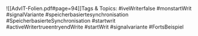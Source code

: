
![[AdvIT-Folien.pdf#page=94]]Tags & Topics:
   #iveWriterfalse
   #monstartWrit
   #signalVariante
   #speicherbasiertesynchronisation
   #SpeicherbasierteSynchronisation
   #startwrit
   #activeWritertrueentryendWrite
   #startWrit
   #signalvariante
   #FortsBeispiel